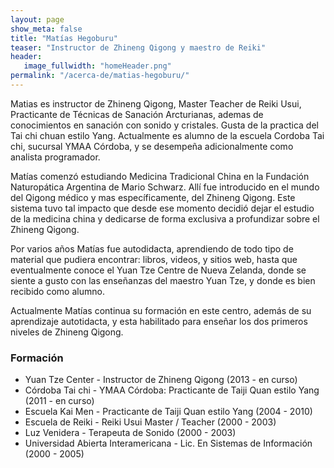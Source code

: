 ```yaml
---
layout: page
show_meta: false
title: "Matías Hegoburu"
teaser: "Instructor de Zhineng Qigong y maestro de Reiki"
header:
   image_fullwidth: "homeHeader.png"
permalink: "/acerca-de/matias-hegoburu/"
---
```

<p>Matias es instructor de Zhineng Qigong, Master Teacher de Reiki Usui, Practicante de Técnicas de Sanación Arcturianas, ademas de conocimientos en sanación con sonido y cristales. Gusta de la practica del Tai chi chuan estilo Yang. Actualmente es alumno de la escuela Cordoba Tai chi, sucursal YMAA Córdoba, y se desempeña adicionalmente como analista programador.</p>
   <p>Matías comenzó estudiando Medicina Tradicional China en la Fundación Naturopática Argentina de Mario Schwarz. Allí fue introducido en el mundo del Qigong médico y mas específicamente, del Zhineng Qigong. Este sistema tuvo tal impacto que desde ese momento decidió dejar el estudio de la medicina china y dedicarse de forma exclusiva a profundizar sobre el Zhineng Qigong.</p>
   <p>Por varios años Matías fue autodidacta, aprendiendo de todo tipo de material que pudiera encontrar: libros, videos, y sitios web, hasta que eventualmente conoce el Yuan Tze Centre de Nueva Zelanda, donde se siente a gusto con las enseñanzas del maestro Yuan Tze, y donde es bien recibido como alumno.</p>
   <p>Actualmente Matías continua su formación en este centro, además de su aprendizaje autotidacta, y esta habilitado para enseñar los dos primeros niveles de Zhineng Qigong.</p>
   <h3>Formación</h3>
   <ul>
      <li>Yuan Tze Center - Instructor de Zhineng Qigong (2013 - en curso)</li>
      <li>Córdoba Tai chi - YMAA Córdoba: Practicante de Taiji Quan estilo Yang (2011 - en curso)</li>
      <li>Escuela Kai Men - Practicante de Taiji Quan estilo Yang (2004 - 2010)</li>
      <li>Escuela de Reiki - Reiki Usui Master / Teacher (2000 - 2003)</li>
      <li>Luz Venidera - Terapeuta de Sonido (2000 - 2003)</li>
      <li>Universidad Abierta Interamericana - Lic. En Sistemas de Información (2000 - 2005)</li>
   </ul>
